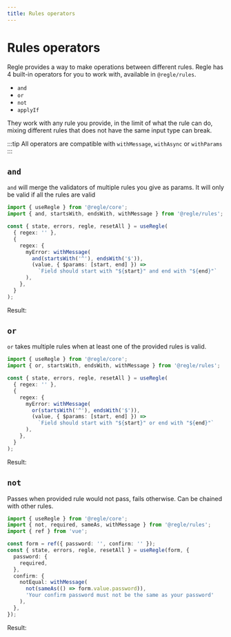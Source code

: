 ```yaml
---
title: Rules operators
---
```


<script setup>
import OperatorAnd from '../parts/components/operators/OperatorAnd.vue';
import OperatorOr from '../parts/components/operators/OperatorOr.vue';
import OperatorNot from '../parts/components/operators/OperatorNot.vue';
</script>


# Rules operators

Regle provides a way to make operations between different rules.
Regle has 4 built-in operators for you to work with, available in `@regle/rules`.

- `and`
- `or`
- `not`
- `applyIf`

They work with any rule you provide, in the limit of what the rule can do, mixing different rules that does not have the same input type can break.

:::tip
All operators are compatible with `withMessage`, `withAsync` or `withParams`
:::


## `and`

`and` will merge the validators of multiple rules you give as params. It will only be valid if all the rules are valid


```ts twoslash
import { useRegle } from '@regle/core';
import { and, startsWith, endsWith, withMessage } from '@regle/rules';

const { state, errors, regle, resetAll } = useRegle(
  { regex: '' },
  {
    regex: {
      myError: withMessage(
        and(startsWith('^'), endsWith('$')),
        (value, { $params: [start, end] }) =>
          `Field should start with "${start}" and end with "${end}"`
      ),
    },
  }
);
```

Result: 

<OperatorAnd/>


## `or`

`or` takes multiple rules when at least one of the provided rules is valid.


```ts twoslash
import { useRegle } from '@regle/core';
import { or, startsWith, endsWith, withMessage } from '@regle/rules';

const { state, errors, regle, resetAll } = useRegle(
  { regex: '' },
  {
    regex: {
      myError: withMessage(
        or(startsWith('^'), endsWith('$')),
        (value, { $params: [start, end] }) =>
          `Field should start with "${start}" or end with "${end}"`
      ),
    },
  }
);
```

Result: 

<OperatorOr/>


## `not`

Passes when provided rule would not pass, fails otherwise. Can be chained with other rules.

```ts twoslash
import { useRegle } from '@regle/core';
import { not, required, sameAs, withMessage } from '@regle/rules';
import { ref } from 'vue';

const form = ref({ password: '', confirm: '' });
const { state, errors, regle, resetAll } = useRegle(form, {
  password: {
    required,
  },
  confirm: {
    notEqual: withMessage(
      not(sameAs(() => form.value.password)),
      'Your confirm password must not be the same as your password'
    ),
  },
});
```

Result: 

<OperatorNot/>
